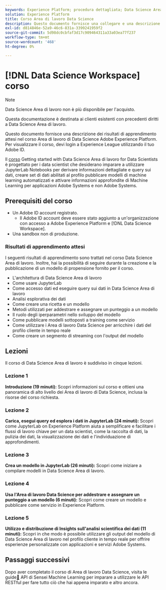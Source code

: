 ```yaml
---
keywords: Experience Platform; procedura dettagliata; Data Science Area di lavoro; argomenti popolari; corso di data science; corso; Dsw
solution: Experience Platform
title: Corso Area di lavoro Data Science
description: Questo documento fornisce una collegare e una descrizione per il corso Adobe Experience Platform Data Science Area di lavoro.
exl-id: d814846e-52a9-46c6-831a-3399241959f2
source-git-commit: 5d98dc0cbfaf3d17c909464311a33a03ea77f237
workflow-type: tm+mt
source-wordcount: '468'
ht-degree: 0%

---
```



# [!DNL Data Science Workspace] corso

>[!NOTE]
>
>Data Science Area di lavoro non è più disponibile per l&#39;acquisto.
>
>Questa documentazione è destinata ai clienti esistenti con precedenti diritti a Data Science Area di lavoro.

Questo documento fornisce una descrizione dei risultati di apprendimento attesi nel corso Area di lavoro di Data Science Adobe Experience Platform. Per visualizzare il corso, devi login a Experience League utilizzando il tuo Adobe ID.

Il [corso](https://experienceleague.adobe.com/?recommended=ExperiencePlatform-U-1-2021.1.dsw&amp;lang=it) Getting started with Data Science Area di lavoro for Data Scientists è progettato per i data scientist che desiderano imparare a utilizzare JupyterLab Notebooks per derivare informazioni dettagliate e query sui dati, creare set di dati abilitati al profilo pubblicare modelli di machine learning automatizzati e attivare informazioni approfondite di Machine Learning per applicazioni Adobe Systems e non Adobe Systems.

## Prerequisiti del corso

- Un Adobe ID account registrato.
   - Il Adobe ID account deve essere stato aggiunto a un&#39;organizzazione con accesso a Adobe Experience Platform e [!DNL Data Science Workspace].
- Una sandbox non di produzione.

### Risultati di apprendimento attesi

I seguenti risultati di apprendimento sono trattati nel corso Data Science Area di lavoro. Inoltre, hai la possibilità di seguire durante la creazione e la pubblicazione di un modello di propensione fornito per il corso.

- L&#39;architettura di Data Science Area di lavoro
- Come usare JupyterLab
- Come accesso dati ed eseguire query sui dati in Data Science Area di lavoro
- Analisi esplorativa dei dati
- Come creare una ricetta e un modello
- Metodi utilizzati per addestrare e assegnare un punteggio a un modello
- Il ruolo degli iperparametri nello sviluppo del modello
- Come pubblicare modelli sottoposti a training come servizio
- Come utilizzare i Area di lavoro Data Science per arricchire i dati del profilo cliente in tempo reale
- Come creare un segmento di streaming con l&#39;output del modello

## Lezioni

Il corso di Data Science Area di lavoro è suddiviso in cinque lezioni.

### Lezione 1

**Introduzione (19 minuti):** Scopri informazioni sul corso e ottieni una panoramica di alto livello dei Area di lavoro di Data Science, inclusa la risorse del corso richiesta.

### Lezione 2

**Carica, esegui query ed esplora i dati in JupyterLab (24 minuti):** Scopri come JupyterLab on Experience Platform aiuta a semplificare e facilitare i flussi di lavoro chiave per un data scientist, come la raccolta di dati, la pulizia dei dati, la visualizzazione dei dati e l&#39;individuazione di approfondimenti.

### Lezione 3

**Crea un modello in JupyterLab (26 minuti):** Scopri come iniziare a compilare modelli in Data Science Area di lavoro.

### Lezione 4

**Usa l&#39;Area di lavoro Data Science per addestrare e assegnare un punteggio a un modello (6 minuti):** Scopri come creare un modello e pubblicare come servizio in Experience Platform.

### Lezione 5

**Utilizzo e distribuzione di Insights sull&#39;analisi scientifica dei dati (11 minuti):** Scopri in che modo è possibile utilizzare gli output del modello di Data Science Area di lavoro nel profilo cliente in tempo reale per offrire esperienze personalizzate con applicazioni e servizi Adobe Systems.

## Passaggi successivi

Dopo aver completato il corso di Area di lavoro Data Science, visita le guide[&#128279;](./api/getting-started.md) API di Sensei Machine Learning per imparare a utilizzare le API RESTful per fare tutto ciò che hai appena imparato e altro ancora.



